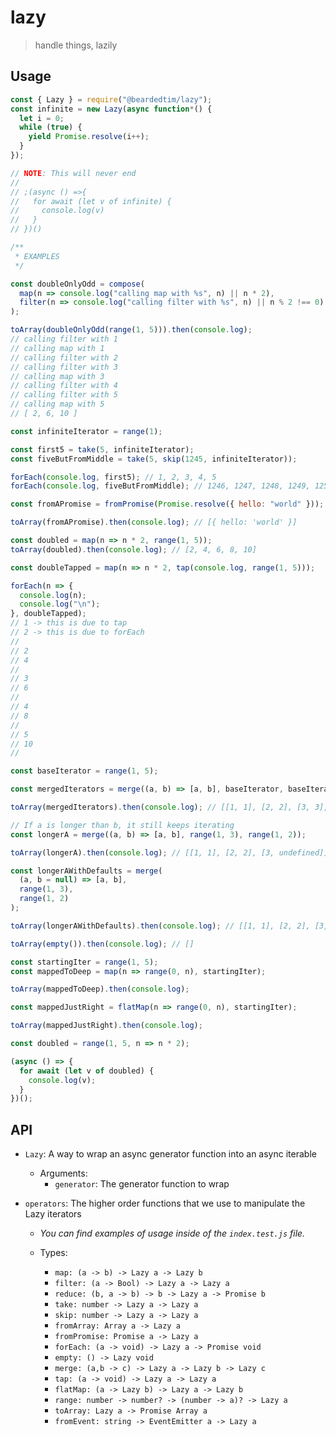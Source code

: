# lazy

> handle things, lazily

## Usage

```javascript
const { Lazy } = require("@beardedtim/lazy");
const infinite = new Lazy(async function*() {
  let i = 0;
  while (true) {
    yield Promise.resolve(i++);
  }
});

// NOTE: This will never end
//
// ;(async () =>{
//   for await (let v of infinite) {
//     console.log(v)
//   }
// })()

/**
 * EXAMPLES
 */

const doubleOnlyOdd = compose(
  map(n => console.log("calling map with %s", n) || n * 2),
  filter(n => console.log("calling filter with %s", n) || n % 2 !== 0)
);

toArray(doubleOnlyOdd(range(1, 5))).then(console.log);
// calling filter with 1
// calling map with 1
// calling filter with 2
// calling filter with 3
// calling map with 3
// calling filter with 4
// calling filter with 5
// calling map with 5
// [ 2, 6, 10 ]

const infiniteIterator = range(1);

const first5 = take(5, infiniteIterator);
const fiveButFromMiddle = take(5, skip(1245, infiniteIterator));

forEach(console.log, first5); // 1, 2, 3, 4, 5
forEach(console.log, fiveButFromMiddle); // 1246, 1247, 1248, 1249, 1250

const fromAPromise = fromPromise(Promise.resolve({ hello: "world" }));

toArray(fromAPromise).then(console.log); // [{ hello: 'world' }]

const doubled = map(n => n * 2, range(1, 5));
toArray(doubled).then(console.log); // [2, 4, 6, 8, 10]

const doubleTapped = map(n => n * 2, tap(console.log, range(1, 5)));

forEach(n => {
  console.log(n);
  console.log("\n");
}, doubleTapped);
// 1 -> this is due to tap
// 2 -> this is due to forEach
//
// 2
// 4
//
// 3
// 6
//
// 4
// 8
//
// 5
// 10
//

const baseIterator = range(1, 5);

const mergedIterators = merge((a, b) => [a, b], baseIterator, baseIterator);

toArray(mergedIterators).then(console.log); // [[1, 1], [2, 2], [3, 3], [4, 4], [5, 5]]

// If a is longer than b, it still keeps iterating
const longerA = merge((a, b) => [a, b], range(1, 3), range(1, 2));

toArray(longerA).then(console.log); // [[1, 1], [2, 2], [3, undefined]]

const longerAWithDefaults = merge(
  (a, b = null) => [a, b],
  range(1, 3),
  range(1, 2)
);

toArray(longerAWithDefaults).then(console.log); // [[1, 1], [2, 2], [3, null]]

toArray(empty()).then(console.log); // []

const startingIter = range(1, 5);
const mappedToDeep = map(n => range(0, n), startingIter);

toArray(mappedToDeep).then(console.log);

const mappedJustRight = flatMap(n => range(0, n), startingIter);

toArray(mappedJustRight).then(console.log);

const doubled = range(1, 5, n => n * 2);

(async () => {
  for await (let v of doubled) {
    console.log(v);
  }
})();
```

## API

- `Lazy`: A way to wrap an async generator function into an async iterable

  - Arguments:
    - `generator`: The generator function to wrap

- `operators`: The higher order functions that we use to manipulate the Lazy iterators

  - _You can find examples of usage inside of the `index.test.js` file._

  - Types:
    - `map: (a -> b) -> Lazy a -> Lazy b`
    - `filter: (a -> Bool) -> Lazy a -> Lazy a`
    - `reduce: (b, a -> b) -> b -> Lazy a -> Promise b`
    - `take: number -> Lazy a -> Lazy a`
    - `skip: number -> Lazy a -> Lazy a`
    - `fromArray: Array a -> Lazy a`
    - `fromPromise: Promise a -> Lazy a`
    - `forEach: (a -> void) -> Lazy a -> Promise void`
    - `empty: () -> Lazy void`
    - `merge: (a,b -> c) -> Lazy a -> Lazy b -> Lazy c`
    - `tap: (a -> void) -> Lazy a -> Lazy a`
    - `flatMap: (a -> Lazy b) -> Lazy a -> Lazy b`
    - `range: number -> number? -> (number -> a)? -> Lazy a`
    - `toArray: Lazy a -> Promise Array a`
    - `fromEvent: string -> EventEmitter a -> Lazy a`
